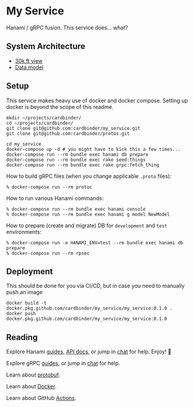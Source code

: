 # My Service

Hanami / gRPC fusion. This service does... what?

## System Architecture

- [30k ft view](https://drive.google.com/file/d/1cRxMR6YJ01uNnrpi4M1xT93CrC8Mn6dO/view)
- [Data model](https://dbdiagram.io/d/5d68c207ced98361d6de0cd6)

## Setup

This service makes heavy use of docker and docker compose. Setting up docker is beyond the scope of this readme.

```shell
mkdir ~/projects/cardbinder/
cd ~/projects/cardbinder/
git clone git@github.com:cardbinder/my_service.git
git clone git@github.com:cardbinder/protos.git

cd my_service
docker-compose up -d # you might have to kick this a few times...
docker-compose run --rm bundle exec hanami db prepare
docker-compose run --rm bundle exec rake seed:things
docker-compose run --rm bundle exec rake grpc:fetch_thing
```

How to build gRPC files (when you change applicable `.proto` files):

```shell
% docker-compose run --rm protoc
```

How to run various Hanami commands:

```shell
% docker-compose run --rm bundle exec hanami console
% docker-compose run --rm bundle exec hanami g model NewModel
```

How to prepare (create and migrate) DB for `development` and `test` environments:

```shell
% docker-compose run -e HANAMI_ENV=test --rm bundle exec hanami db prepare
% docker-compose run --rm rpsec
```

## Deployment

This should be done for you via CI/CD, but in case you need to manually push an image

```shell
docker build -t docker.pkg.github.com/cardbinder/my_service/my_service:0.1.0 .
docker push docker.pkg.github.com/cardbinder/my_service/my_service:0.1.0
```

## Reading

Explore Hanami [guides](https://guides.hanamirb.org/), [API docs](http://docs.hanamirb.org/1.3.3/), or jump in [chat](http://chat.hanamirb.org) for help. Enjoy! 🌸

Explore gRPC [guides](https://grpc.io/docs/tutorials/basic/ruby), or jump in [chat](https://gitter.im/grpc/grpc) for help.

Learn about [protobuf](https://developers.google.com/protocol-buffers/docs/proto3).

Learn about [Docker](https://docs.docker.com/compose/gettingstarted).

Learn about GitHub [Actions](https://help.github.com/en/actions/reference/workflow-syntax-for-github-actions).
